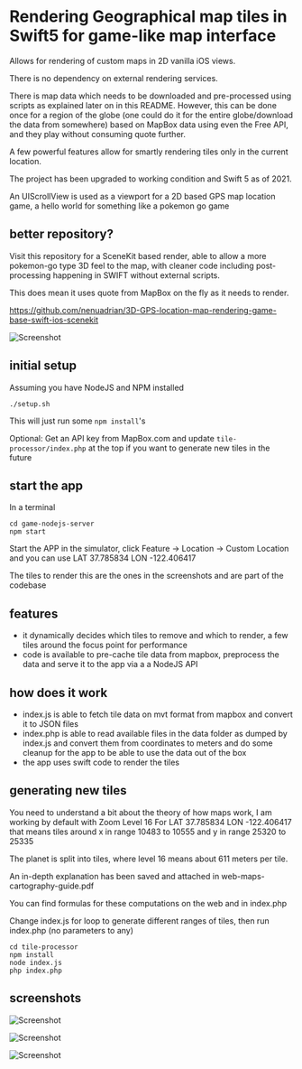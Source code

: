 # Rendering Geographical map tiles in Swift5 for game-like map interface 

Allows for rendering of custom maps in 2D vanilla iOS views.

There is no dependency on external rendering services. 

There is map data which needs to be downloaded and pre-processed using scripts as explained later on in this README. However, this can be done once for a region of the globe (one could do it for the entire globe/download the data from somewhere) based on MapBox data using even the Free API, and they play without consuming quote further.

A few powerful features allow for smartly rendering tiles only in the current location.

The project has been upgraded to working condition and Swift 5 as of 2021.

An UIScrollView is used as a viewport for a 2D  based GPS map location  game, a hello world for something like a pokemon go game

## better repository?

Visit this repository for a SceneKit based render, able to allow a more pokemon-go type 3D feel to the map, with cleaner code including post-processing happening in SWIFT without external scripts. 

This does mean it uses quote from MapBox on the fly as it needs to render.

https://github.com/nenuadrian/3D-GPS-location-map-rendering-game-base-swift-ios-scenekit

![Screenshot](screens/map.png)

## initial setup

Assuming you have NodeJS and NPM installed

```
./setup.sh
```

This will just run some `npm install`'s

Optional: Get an API key from MapBox.com and update `tile-processor/index.php` at the top if you want to generate new tiles in the future

## start the app

In a terminal

```
cd game-nodejs-server
npm start
```

Start the APP in the simulator, click Feature -> Location -> Custom Location and you can use LAT 37.785834 LON -122.406417

The tiles to render this are the ones in the screenshots and are part of the codebase

## features

* it dynamically decides which tiles to remove and which to render, a few tiles around the focus point for performance
* code is available to pre-cache tile data from mapbox, preprocess the data and serve it to the app via a a NodeJS API

## how does it work

 * index.js is able to fetch tile data on mvt format from mapbox and convert it to JSON files
 * index.php is able to read available files in the data folder as dumped by index.js and convert them from coordinates to meters and do some cleanup for the app to be able to use the data out of the box
 * the app uses swift code to render the tiles

## generating new tiles

You need to understand a bit about the theory of how maps work, I am working by default with Zoom Level 16 
For LAT 37.785834 LON -122.406417 that means tiles around x in range 10483 to 10555 and y in range 25320 to 25335

The planet is split into tiles, where level 16 means about 611 meters per tile.

An in-depth explanation has been saved and attached in web-maps-cartography-guide.pdf

You can find formulas for these computations on the web and in index.php

Change index.js for loop to generate different ranges of tiles, then run index.php (no parameters to any)

```
cd tile-processor
npm install
node index.js
php index.php
```


## screenshots

![Screenshot](screens/map.png)

![Screenshot](screens/loc.png)

![Screenshot](screens/map2.png)

